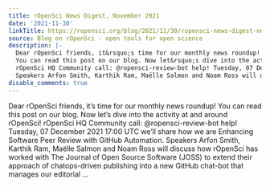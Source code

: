 ```yaml
---
title: rOpenSci News Digest, November 2021
date: '2021-11-30'
linkTitle: https://ropensci.org/blog/2021/11/30/ropensci-news-digest-november-2021/
source: Blog on rOpenSci - open tools for open science
description: |-
  Dear rOpenSci friends, it&rsquo;s time for our monthly news roundup!
  You can read this post on our blog. Now let&rsquo;s dive into the activity at and around rOpenSci!
  rOpenSci HQ Community call: @ropensci-review-bot help! Tuesday, 07 December 2021 17:00 UTC we&rsquo;ll share how we are Enhancing Software Peer Review with GitHub Automation.
  Speakers Arfon Smith, Karthik Ram, Maëlle Salmon and Noam Ross will discuss how rOpenSci has worked with The Journal of Open Source Software (JOSS) to extend their approach of chatops-driven publishing into a new GitHub chat-bot that manages our editorial ...
disable_comments: true
---
```

Dear rOpenSci friends, it&rsquo;s time for our monthly news roundup!
You can read this post on our blog. Now let&rsquo;s dive into the activity at and around rOpenSci!
rOpenSci HQ Community call: @ropensci-review-bot help! Tuesday, 07 December 2021 17:00 UTC we&rsquo;ll share how we are Enhancing Software Peer Review with GitHub Automation.
Speakers Arfon Smith, Karthik Ram, Maëlle Salmon and Noam Ross will discuss how rOpenSci has worked with The Journal of Open Source Software (JOSS) to extend their approach of chatops-driven publishing into a new GitHub chat-bot that manages our editorial ...